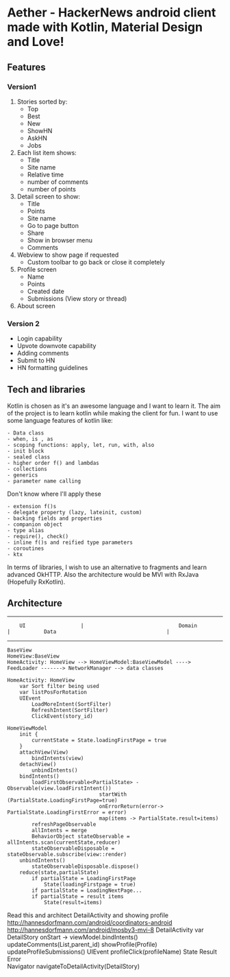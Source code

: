 # Aether - HackerNews android client made with Kotlin, Material Design and Love!

## Features

### Version1
1. Stories sorted by:
	- Top
	- Best
	- New
	- ShowHN
	- AskHN
	- Jobs
2. Each list item shows:
	- Title
	- Site name
	- Relative time
	- number of comments
	- number of points
3. Detail screen to show:
	- Title
	- Points
	- Site name
	- Go to page button
	- Share
	- Show in browser menu
	- Comments
4. Webview to show page if requested
	- Custom toolbar to go back or close it completely
5. Profile screen
	- Name
	- Points
	- Created date
	- Submissions (View story or thread)
6. About screen

### Version 2
- Login capability
- Upvote downvote capability
- Adding comments
- Submit to HN
- HN formatting guidelines


## Tech and libraries 
Kotlin is chosen as it's an awesome language and I want to learn it. The aim of the project is to learn kotlin while making the client for fun. 
I want to use some language features of kotlin like:

	- Data class
	- when, is , as
	- scoping functions: apply, let, run, with, also
	- init block
	- sealed class
	- higher order f() and lambdas
	- collections
	- generics
	- parameter name calling
	
Don't know where I'll apply these 
   	
	- extension f()s
	- delegate property (lazy, lateinit, custom)
	- backing fields and properties
	- companion object
	- type alias
	- require(), check()
	- inline f()s and reified type parameters
	- coroutines
	- ktx
In terms of libraries, I wish to use an alternative to fragments and learn advanced OkHTTP. 
Also the architecture would be MVI with RxJava (Hopefully RxKotlin).


## Architecture
---------------------------------------------------------------------------------------------------------------------------------------------------------
		UI					|								Domain									|			Data									|
---------------------------------------------------------------------------------------------------------------------------------------------------------
    BaseView
    HomeView:BaseView
    HomeActivity: HomeView --> HomeViewModel:BaseViewModel ----> FeedLoader -------> NetworkManager --> data classes    
        
	HomeActivity: HomeView 														
		var Sort filter being used
		var listPosForRotation
        UIEvent
			LoadMoreIntent(SortFilter)
			RefreshIntent(SortFilter)
			ClickEvent(story_id)
				
	HomeViewModel
		init {
			currentState = State.loadingFirstPage = true
		}
		attachView(View)
			bindIntents(view)
		detachView()
			unbindIntents()
		bindIntents()
			loadFirstObservable<PartialState> - Observable(view.loadFirstIntent())
								  startWith (PartialState.LoadingFirstPage=true)
								  onErrorReturn(error-> PartialState.LoadingFirstError = error)
								  map(items -> PartialState.result=items)
			refreshPageObservable
			allIntents = merge
			BehaviorObject stateObservable = allIntents.scan(currentState,reducer)
			stateObservableDisposable = stateObservable.subscribe(view::render)
		unbindIntents()
			stateObservableDisposable.dispose()
		reduce(state,partialState)
			if partialState = LoadingFirstPage
				State(loadingFirstpage = true)
			if partialState = LoadingNextPage...
			if partialState = result items
				State(result=items)	
				
			
			
Read this and architect DetailActivity and showing profile
	http://hannesdorfmann.com/android/coordinators-android
	http://hannesdorfmann.com/android/mosby3-mvi-8
	DetailActivity
		var DetailStory
		onStart -> viewModel.bindIntents()
		updateComments(List<Comments>,parent_id)
		showProfile(Profile)
		updateProfileSubmissions()
		UIEvent
			profileClick(profileName)
		State
			Result
			Error		
	Navigator
		navigateToDetailActivity(DetailStory)
		
